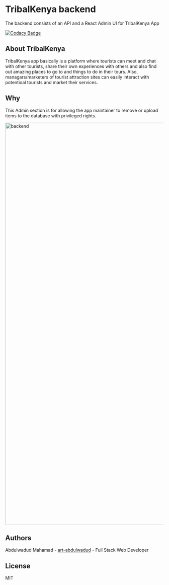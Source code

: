 # TribalKenya backend

The backend consists of an API and a React Admin UI for TribalKenya App

[![Codacy Badge](https://api.codacy.com/project/badge/Grade/c95f8732aeed482f8b2c2836c687e346)](https://app.codacy.com/gh/BuildForSDGCohort2/TribalKenya-backend?utm_source=github.com&utm_medium=referral&utm_content=BuildForSDGCohort2/TribalKenya-backend&utm_campaign=Badge_Grade_Settings)

## About TribalKenya

TribalKenya app basically is a platform where tourists can meet and chat with other tourists, share their own experiences with others and also find out amazing places to go to and things to do in their tours. Also, managars/marketers of tourist attraction sites can easily interact with potentioal tourists and market their services. 

## Why

This Admin section is for allowing the app maintainer to remove or upload items to the database with privileged rights.

<img width="1278" alt="backend" src="https://user-images.githubusercontent.com/60689731/93763279-d2d86380-fc19-11ea-9834-924dbf24e80b.png">

## Authors

Abdulwadud Mahamad - [art-abdulwadud](https://github.com/art-abdulwadud) - Full Stack Web Developer

## License

MIT
